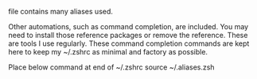 file contains many aliases used. 

Other automations, such as command completion, are included. You may need to install those reference packages or remove the reference. These are tools I use regularly. These command completion commands are kept here to keep my ~/.zshrc as minimal and factory as possible.

Place below command at end of ~/.zshrc
source ~/.aliases.zsh
